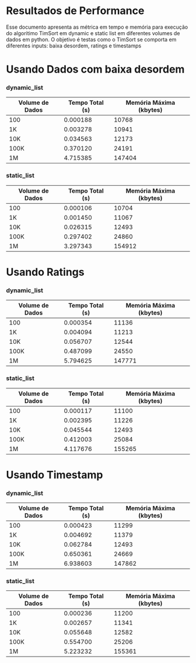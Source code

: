 # Resultados de Performance

Esse documento apresenta as métrica em tempo e memória para execução do algoritimo TimSort em dynamic e static list em diferentes volumes de dados em python. O objetivo é testas como o TimSort se comporta em diferentes inputs: baixa desordem, ratings e timestamps 

# Usando Dados com baixa desordem

### **dynamic_list**
| Volume de Dados | Tempo Total (s) | Memória Máxima (kbytes) |
|-----------------|-----------------|------------------------|
| 100             | 0.000188         | 10768                      |
| 1K              | 0.003278           | 10941                      |
| 10K             | 0.034563           | 12173                      |
| 100K            | 0.370120           | 24191                      |
| 1M              | 4.715385          | 147404                    |


### **static_list**
| Volume de Dados | Tempo Total (s) | Memória Máxima (kbytes) |
|-----------------|-----------------|------------------------|
| 100             | 0.000106          | 10704                      |
| 1K              | 0.001450           | 11067                     |
| 10K             | 0.026315           | 12493                     |
| 100K            | 0.297402           | 24860                     |
| 1M              | 3.297343           | 154912                    |

# Usando Ratings

### **dynamic_list**
| Volume de Dados | Tempo Total (s) | Memória Máxima (kbytes) |
|-----------------|-----------------|------------------------|
| 100             | 0.000354        | 11136                      |
| 1K              | 0.004094           | 11213                      |
| 10K             | 0.056707           | 12544                      |
| 100K            | 0.487099           | 24550                      |
| 1M              | 5.794625          | 147771                    |


### **static_list**
| Volume de Dados | Tempo Total (s) | Memória Máxima (kbytes) |
|-----------------|-----------------|------------------------|
| 100             | 0.000117          | 11100                      |
| 1K              | 0.002395           | 11226                     |
| 10K             | 0.045544           | 12493                     |
| 100K            | 0.412003           | 25084                     |
| 1M              | 4.117676           | 155265                    |

# Usando Timestamp

### **dynamic_list**
| Volume de Dados | Tempo Total (s) | Memória Máxima (kbytes) |
|-----------------|-----------------|------------------------|
| 100             | 0.000423         | 11299                     |
| 1K              | 0.004692          | 11379                     |
| 10K             | 0.062784          | 12493                     |
| 100K            | 0.650361          | 24669                     |
| 1M              | 6.938603          | 147862                    |


### **static_list**
| Volume de Dados | Tempo Total (s) | Memória Máxima (kbytes) |
|-----------------|-----------------|------------------------|
| 100             | 0.000236          | 11200                     |
| 1K              | 0.002657          | 11341                     |
| 10K             | 0.055648          | 12582                     |
| 100K            | 0.554700          | 25206                     |
| 1M              | 5.223232          | 155361                    |